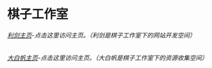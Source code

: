 # 棋子工作室
######   [利剑主页](https://weizhihaiyu.github.io/sword/)-点击这里访问主页。（利剑是棋子工作室下的网站开发空间）
######   [大白帆主页](https://weizhihaiyu.github.io/Boat/)-点击这里访问主页。（大白帆是棋子工作室下的资源收集空间）
